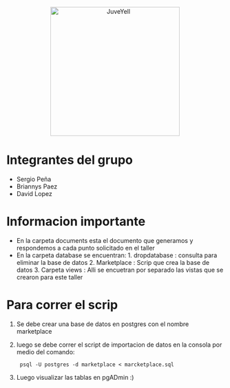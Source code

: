 <div>
<p style = 'text-align:center;'>
<img src="https://yt3.ggpht.com/ytc/AKedOLSMd2hyZPc9YzCrWY4XpGEQwrgXblzvBFu3843d=s900-c-k-c0x00ffffff-no-rj" alt="JuveYell" width="300px">
</p>
</div> 


# Integrantes del grupo

- Sergio Peña
- Briannys Paez
- David Lopez

# Informacion importante
- En la carpeta documents esta el documento que generamos y respondemos a cada punto solicitado en el taller
- En la carpeta database se encuentran:
        1. dropdatabase : consulta para eliminar la base de datos
        2. Marketplace : Scrip que crea la base de datos
        3. Carpeta views : Alli se encuetran por separado las vistas que se crearon para este taller

# Para correr el scrip

1. Se debe crear una base de datos en postgres con el nombre marketplace
2. luego se debe correr el script de importacion de datos en la consola por medio del comando:

        psql -U postgres -d marketplace < marcketplace.sql

3. Luego visualizar las tablas en pgADmin :)

        
    
            
                   
            
    

